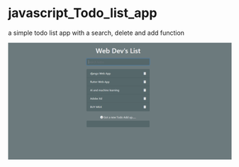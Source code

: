 # javascript_Todo_list_app
a simple todo list app with a search, delete and add function

<img src="https://github.com/keniiy/javascript_Todo_list_app/blob/master/Todo_list_app/simple_todo_list_app.png">
